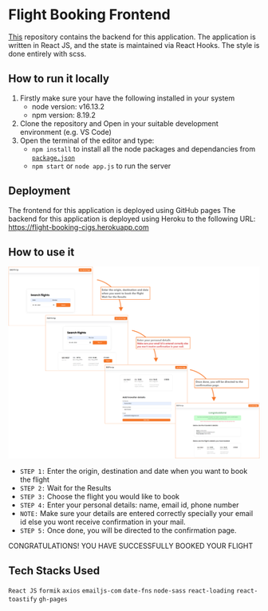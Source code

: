 # Flight Booking Frontend

[This](https://github.com/tanishabisht/Flight-Booking-Backend) repository contains the backend for this application.
The application is written in React JS, and the state is maintained via React Hooks.
The style is done entirely with scss.

## How to run it locally

1. Firstly make sure your have the following installed in your system
   - node version: v16.13.2
   - npm version: 8.19.2
2. Clone the repository and Open in your suitable development environment (e.g. VS Code)
3. Open the terminal of the editor and type:
   - `npm install` to install all the node packages and dependancies from [`package.json`](/package.json)
   - `npm start` or `node app.js` to run the server

## Deployment

The frontend for this application is deployed using GitHub pages
The backend for this application is deployed using Heroku to the following URL: https://flight-booking-cigs.herokuapp.com

## How to use it

![How To Image](/howTo.png)

- `STEP 1:` Enter the origin, destination and date when you want to book the flight
- `STEP 2:` Wait for the Results
- `STEP 3:` Choose the flight you would like to book
- `STEP 4:` Enter your personal details: name, email id, phone number
- `NOTE:` Make sure your details are entered correctly specially your email id else you wont receive confirmation in your mail.
- `STEP 5:` Once done, you will be directed to the confirmation page.

CONGRATULATIONS! YOU HAVE SUCCESSFULLY BOOKED YOUR FLIGHT

## Tech Stacks Used

`React JS` `formik` `axios` `emailjs-com` `date-fns` `node-sass` `react-loading` `react-toastify` `gh-pages`
